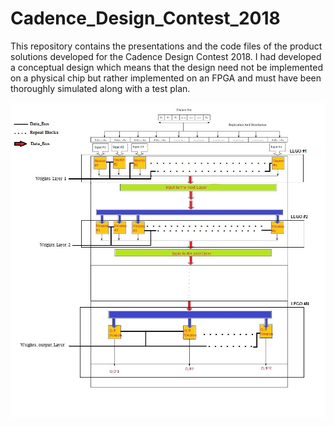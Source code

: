 # Cadence_Design_Contest_2018
This repository contains the presentations and the code files of the product solutions developed for the Cadence Design Contest 2018. 
I had developed a conceptual design which means that the design need not be implemented on a physical chip but rather implemented on an 
FPGA and must have been thoroughly simulated along with a test plan.

![image description](HNN_architecture.jpg)

